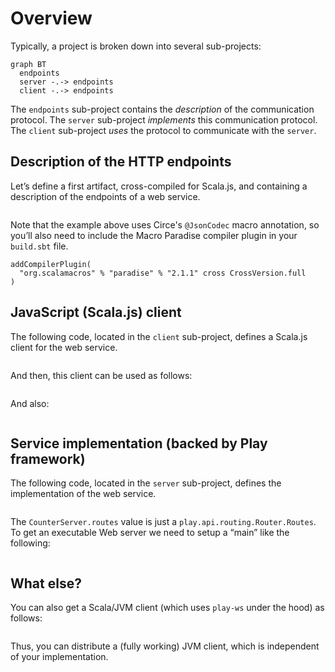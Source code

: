 # Overview

Typically, a project is broken down into several sub-projects:

~~~ mermaid
graph BT
  endpoints
  server -.-> endpoints
  client -.-> endpoints
~~~

The `endpoints` sub-project contains the *description* of the communication
protocol. The `server` sub-project *implements* this communication protocol.
The `client` sub-project *uses* the protocol to communicate with the `server`.

## Description of the HTTP endpoints

Let’s define a first artifact, cross-compiled for Scala.js, and containing a description of the
endpoints of a web service.

~~~ scala src=../../../examples/overview/endpoints/src/main/scala/overview/CounterEndpoints.scala#relevant-code
~~~

Note that the example above uses Circe's `@JsonCodec` macro annotation, so you’ll also need to include the Macro Paradise compiler plugin in your `build.sbt` file.

```
addCompilerPlugin(
  "org.scalamacros" % "paradise" % "2.1.1" cross CrossVersion.full
)
```

## JavaScript (Scala.js) client

The following code, located in the `client` sub-project, defines a Scala.js
client for the web service.

~~~ scala src=../../../examples/overview/client/src/main/scala/overview/CounterClient.scala#relevant-code
~~~

And then, this client can be used as follows:

~~~ scala src=../../../examples/overview/client/src/main/scala/overview/Usage.scala#current-value
~~~

And also:

~~~ scala src=../../../examples/overview/client/src/main/scala/overview/Usage.scala#increment
~~~

## Service implementation (backed by Play framework)

The following code, located in the `server` sub-project, defines the implementation of
the web service.

~~~ scala src=../../../examples/overview/server/src/main/scala/overview/CounterServer.scala#relevant-code
~~~

The `CounterServer.routes` value is just a `play.api.routing.Router.Routes`.
To get an executable Web server we need to setup a “main” like the following:

~~~ scala src=../../../examples/overview/server/src/main/scala/overview/Main.scala#relevant-code
~~~

## What else?

You can also get a Scala/JVM client (which uses `play-ws` under the hood) as follows:

~~~ scala src=../../../examples/overview/play-client/src/main/scala/overview/CounterClient.scala#relevant-code
~~~

Thus, you can distribute a (fully working) JVM client, which is independent of your implementation.
